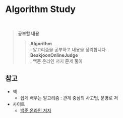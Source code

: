 # Algorithm Study
<br>

> **공부할 내용**
>> **Algorithm** <br>
>>   : 알고리즘을 공부하고 내용을 정리합니다. <br>
>> **BeakjoonOnlineJudge** <br>
>>   : 백준 온라인 저지 문제 풀이 <br>

## 참고 
* 책
  - 쉽게 배우는 알고리즘 : 관계 중심의 사고법, 문병로 저
* 사이트
  - [백준 온라인 저지](https://www.acmicpc.net/)